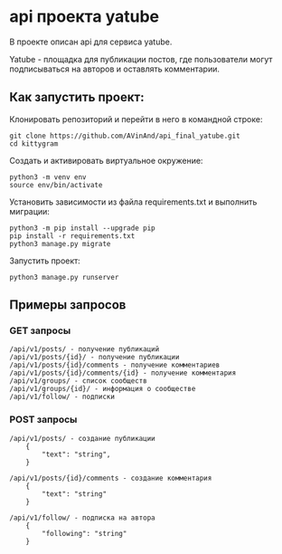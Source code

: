# api проекта yatube

В проекте описан api для сервиса yatube. 

Yatube - площадка для публикации постов, 
где пользователи могут подписываться на авторов и
оставлять комментарии.

## Как запустить проект:

Клонировать репозиторий и перейти в него в 
командной строке:

```
git clone https://github.com/AVinAnd/api_final_yatube.git
cd kittygram
```
Cоздать и активировать виртуальное окружение:
```
python3 -m venv env
source env/bin/activate
```
Установить зависимости из файла requirements.txt
и выполнить миграции:
```
python3 -m pip install --upgrade pip
pip install -r requirements.txt
python3 manage.py migrate
```
Запустить проект:
```
python3 manage.py runserver
```
## Примеры запросов

### GET запросы
```
/api/v1/posts/ - получение публикаций
/api/v1/posts/{id}/ - получение публикации
/api/v1/posts/{id}/comments - получение комментариев
/api/v1/posts/{id}/comments/{id} - получение комментария
/api/v1/groups/ - список сообществ
/api/v1/groups/{id}/ - информация о сообществе
/api/v1/follow/ - подписки
```
### POST запросы
```
/api/v1/posts/ - создание публикации
    {
        "text": "string",
    }
    
/api/v1/posts/{id}/comments - создание комментария
    {
        "text": "string"
    }

/api/v1/follow/ - подписка на автора
    {
        "following": "string"
    }
```